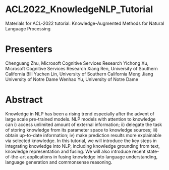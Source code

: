 # ACL2022_KnowledgeNLP_Tutorial

Materials for ACL-2022 tutorial: Knowledge-Augmented Methods for Natural Language Processing

# Presenters
Chenguang Zhu, Microsoft Cognitive Services Research
Yichong Xu, Microsoft Cognitive Services Research
Xiang Ren, University of Southern California
Bill Yuchen Lin, University of Southern California
Meng Jiang University of Notre Dame
Wenhao Yu, University of Notre Dame

# Abstract
Knowledge in NLP has been a rising trend especially after the advent of large scale pre-trained models. NLP models with attention to knowledge can i) access unlimited amount of external information; ii) delegate the task of storing knowledge from its parameter space to knowledge sources; iii) obtain up-to-date information; iv) make prediction results more explainable via selected knowledge. In this tutorial, we will introduce the key steps in integrating knowledge into NLP, including knowledge grounding from text, knowledge representation and fusing. We will also introduce recent state-of-the-art applications in fusing knowledge into language understanding, language generation and commonsense reasoning.

